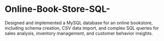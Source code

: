 # Online-Book-Store-SQL-
Designed and implemented a MySQL database for an online
bookstore, including schema creation, CSV data import, and
complex SQL queries for sales analysis, inventory management, and
customer behavior insights.
